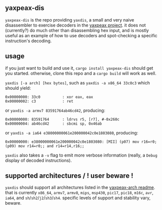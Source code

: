 ## yaxpeax-dis

`yaxpeax-dis` is the repo providing `yaxdis`, a small and very naive disassembler to exercise decoders in the [yaxpeax project](https://git.iximeow.net/yaxpeax-arch/). it does not (currently?) do much other than disassembling hex input, and is mostly useful as an example of how to use decoders and spot-checking a specific instruction's decoding.

## usage

if you just want to build and use it, `cargo install yaxpeax-dis` should get you started. otherwise, clone this repo and a `cargo build` will work as well.

`yaxdis [-a arch] [hex bytes]`, such as `yaxdis -a x86_64 33c0c3` which should yield:
```
0x00000000: 33c0          : xor eax, eax
0x00000002: c3            : ret
```
or `yaxdis -a armv7 83591764ab46cd42`, producing:
```
0x00000000: 83591764      : ldrvs r5, [r7], #-0x260c
0x00000004: ab46cd42      : sbcmi sp, 0x46ab
```
or `yaxdis -a ia64 e38000000061e200000042c0e1803080`, producing:
```
0x00000000: e38000000061e200000042c0e1803080: [MII] (p07) mov r16=r0; (p09) mov r14=r0;; and r14=r14,r16;;
```

`yaxdis` also takes a `-v` flag to emit more verbose information (really, a `Debug` display of decoded instructions).

## supported architectures / ! user beware !
`yaxdis` should support all architectures listed in the [yaxpeax-arch readme](https://git.iximeow.net/yaxpeax-arch/). that is currently `x86_64`, `armv7`, `armv8`, `mips`, `msp430`, `pic17`, `pic18`, `m16c`, `avr`, `ia64`, and `sh`/`sh2`/`j2`/`sh3`/`sh4`. specific levels of support and stability vary, beware.
